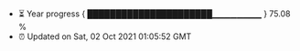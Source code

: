 - ⏳ Year progress { ██████████████████████▁▁▁▁▁▁▁▁ } 75.08 %
- ⏰ Updated on Sat, 02 Oct 2021 01:05:52 GMT

